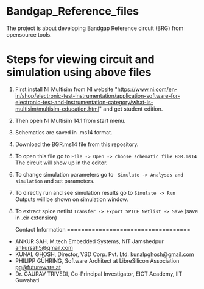 # Bandgap_Reference_files
The project is about developing Bandgap Reference circuit (BRG) from opensource tools.

Steps for viewing circuit and simulation using above files
===================================
1. First install NI Multisim from NI website "https://www.ni.com/en-in/shop/electronic-test-instrumentation/application-software-for-electronic-test-and-instrumentation-category/what-is-multisim/multisim-education.html" and get student edition. 
2. Then open NI Multisim 14.1 from start menu.
3. Schematics are saved in .ms14 format.
4. Download the BGR.ms14 file from this repository.
5. To open this file go to
   `File -> Open -> choose schematic file BGR.ms14`
   The circuit will show up in the editor. 
6. To change simulation parameters go to ` Simulate -> Analyses and simulation` and set parameters. 
7. To directly run and see simulation results go to `Simulate -> Run `
   Outputs will be shown on simulation window.
8. To extract spice netlist
   `Transfer -> Export SPICE Netlist -> Save` (save in .cir extension)
   
   Contact Information
===================================
- ANKUR SAH, 
 M.tech Embedded Systems, NIT Jamshedpur
  ankursah5@gmail.com
- KUNAL GHOSH, 
 Director, VSD Corp. Pvt. Ltd. 
  kunalpghosh@gmail.com
- PHILIPP GÜHRING, 
Software Architect at LibreSilicon Association
  pg@futureware.at
 - Dr. GAURAV TRIVEDI, 
 Co-Principal Investigator, EICT Academy, IIT Guwahati
   
